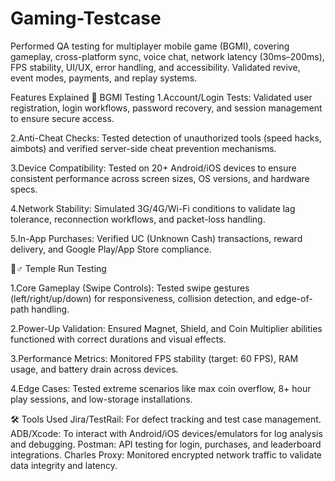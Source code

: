 # Gaming-Testcase
Performed QA testing for multiplayer mobile game (BGMI), covering gameplay, cross-platform sync, voice chat, network latency (30ms–200ms), FPS stability, UI/UX, error handling, and accessibility. Validated revive, event modes, payments, and replay systems.

Features Explained
🎯 BGMI Testing
1.Account/Login Tests:
Validated user registration, login workflows, password recovery, and session management to ensure secure access.

2.Anti-Cheat Checks:
Tested detection of unauthorized tools (speed hacks, aimbots) and verified server-side cheat prevention mechanisms.

3.Device Compatibility:
Tested on 20+ Android/iOS devices to ensure consistent performance across screen sizes, OS versions, and hardware specs.

4.Network Stability:
Simulated 3G/4G/Wi-Fi conditions to validate lag tolerance, reconnection workflows, and packet-loss handling.

5.In-App Purchases:
Verified UC (Unknown Cash) transactions, reward delivery, and Google Play/App Store compliance.

🏃♂ Temple Run Testing

1.Core Gameplay (Swipe Controls):
Tested swipe gestures (left/right/up/down) for responsiveness, collision detection, and edge-of-path handling.

2.Power-Up Validation:
Ensured Magnet, Shield, and Coin Multiplier abilities functioned with correct durations and visual effects.

3.Performance Metrics:
Monitored FPS stability (target: 60 FPS), RAM usage, and battery drain across devices.

4.Edge Cases:
Tested extreme scenarios like max coin overflow, 8+ hour play sessions, and low-storage installations.

🛠️ Tools Used
Jira/TestRail: For defect tracking and test case management.
ADB/Xcode: To interact with Android/iOS devices/emulators for log analysis and debugging.
Postman: API testing for login, purchases, and leaderboard integrations.
Charles Proxy: Monitored encrypted network traffic to validate data integrity and latency.
